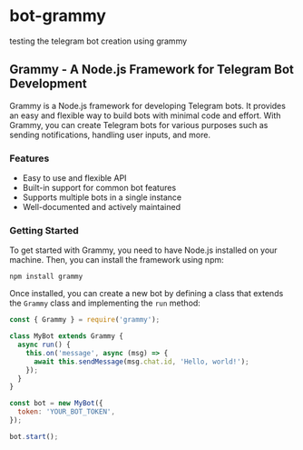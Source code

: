 # bot-grammy
testing the telegram bot creation using grammy

## Grammy - A Node.js Framework for Telegram Bot Development

Grammy is a Node.js framework for developing Telegram bots. It provides an easy and flexible way to build bots with minimal code and effort. With Grammy, you can create Telegram bots for various purposes such as sending notifications, handling user inputs, and more.

### Features

- Easy to use and flexible API
- Built-in support for common bot features
- Supports multiple bots in a single instance
- Well-documented and actively maintained

### Getting Started

To get started with Grammy, you need to have Node.js installed on your machine. Then, you can install the framework using npm:

```npm install grammy ```


Once installed, you can create a new bot by defining a class that extends the `Grammy` class and implementing the `run` method:

```javascript
const { Grammy } = require('grammy');

class MyBot extends Grammy {
  async run() {
    this.on('message', async (msg) => {
      await this.sendMessage(msg.chat.id, 'Hello, world!');
    });
  }
}

const bot = new MyBot({
  token: 'YOUR_BOT_TOKEN',
});

bot.start();


